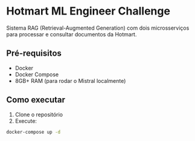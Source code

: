 # Hotmart ML Engineer Challenge

Sistema RAG (Retrieval-Augmented Generation) com dois microsserviços para processar e consultar documentos da Hotmart.

## Pré-requisitos
- Docker
- Docker Compose
- 8GB+ RAM (para rodar o Mistral localmente)

## Como executar

1. Clone o repositório
2. Execute:
```bash
docker-compose up -d